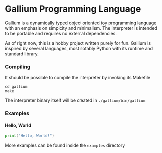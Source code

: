 # Gallium Programming Language

Gallium is a dynamically typed object oriented toy programming language with an emphasis on simpicity and minimalism. The interpreter is intended to be portable and requires no external dependencies.

As of right now, this is a hobby project written purely for fun. Gallium is inspired by several languages, most notably Python with its runtime and standard library.

### Compiling

It should be possible to compile the interpreter by invoking its Makefile

```
cd gallium
make
```

The interpreter binary itself will be created in `./gallium/bin/gallium`

### Examples

#### Hello, World
```go
print("Hello, World!")
```

More examples can be found inside the `examples` directory
